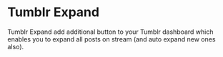 # Tumblr Expand

Tumblr Expand add additional button to your Tumblr dashboard which enables you to expand all posts on stream (and auto expand new ones also).